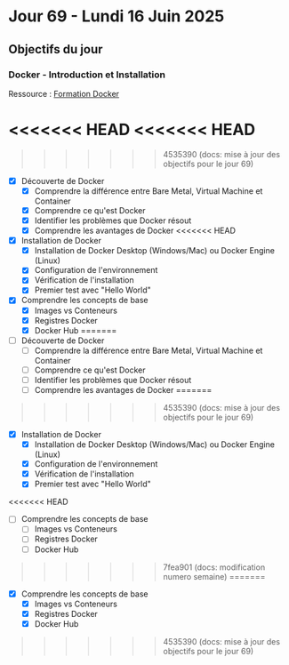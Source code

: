 # Jour 69 - Lundi 16 Juin 2025

## Objectifs du jour

### Docker - Introduction et Installation

Ressource : [Formation Docker](https://github.com/HachemiH/formation-docker)

<<<<<<< HEAD
<<<<<<< HEAD
=======
>>>>>>> 4535390 (docs: mise à jour des objectifs pour le jour 69)
- [x] Découverte de Docker
  - [x] Comprendre la différence entre Bare Metal, Virtual Machine et Container
  - [x] Comprendre ce qu'est Docker
  - [x] Identifier les problèmes que Docker résout
  - [x] Comprendre les avantages de Docker
<<<<<<< HEAD

- [x] Installation de Docker
  - [x] Installation de Docker Desktop (Windows/Mac) ou Docker Engine (Linux)
  - [x] Configuration de l'environnement
  - [x] Vérification de l'installation
  - [x] Premier test avec "Hello World"

- [x] Comprendre les concepts de base
  - [x] Images vs Conteneurs
  - [x] Registres Docker
  - [x] Docker Hub 
=======
- [ ] Découverte de Docker
  - [ ] Comprendre la différence entre Bare Metal, Virtual Machine et Container
  - [ ] Comprendre ce qu'est Docker
  - [ ] Identifier les problèmes que Docker résout
  - [ ] Comprendre les avantages de Docker
=======
>>>>>>> 4535390 (docs: mise à jour des objectifs pour le jour 69)

- [x] Installation de Docker
  - [x] Installation de Docker Desktop (Windows/Mac) ou Docker Engine (Linux)
  - [x] Configuration de l'environnement
  - [x] Vérification de l'installation
  - [x] Premier test avec "Hello World"

<<<<<<< HEAD
- [ ] Comprendre les concepts de base
  - [ ] Images vs Conteneurs
  - [ ] Registres Docker
  - [ ] Docker Hub 
>>>>>>> 7fea901 (docs: modification numero semaine)
=======
- [x] Comprendre les concepts de base
  - [x] Images vs Conteneurs
  - [x] Registres Docker
  - [x] Docker Hub 
>>>>>>> 4535390 (docs: mise à jour des objectifs pour le jour 69)
